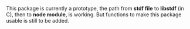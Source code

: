This package is currently a prototype, the path from **stdf file** to **libstdf** (in C), then to **node module**, is working. But functions to make this package usable is still to be added.
